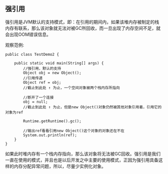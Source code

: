 ## 强引用

强引用是JVM默认的支持模式，即：在引用的期间内，如果该堆内存被制定的栈内存有联系，那么该对象就无法对被GC所回收，而一旦出现了内存空间不足，就会出现OOM错误信息。

观察范例:

```
public class TestDemo2 {

    public static void main(String[] args) {
        //强引用，默认的支持
        Object obj = new Object();
        //引用传递
        Object ref = obj;
        //截止到此处 ↑ 为止，一个空间对象被两个栈内存所指向

        //断开了一个连接
        obj = null;
        //截止到此处 ↑ 为止，但是new Object()对象仍然被其他对象引用着，引用它的对象为ref

        Runtime.getRuntime().gc();

        //输出ref看看引用new Object()这个对象的对象还在不在
        System.out.println(ref);
    }
}
```

如果此时堆内存有一个栈内存指向，那么该对象将无法被GC回收。强引用是我们一直在使用的模式，并且也是以后开发之中主要的使用模式，正因为强引用具备这样的内存分配异常问题，所以，尽量少实例化对象。